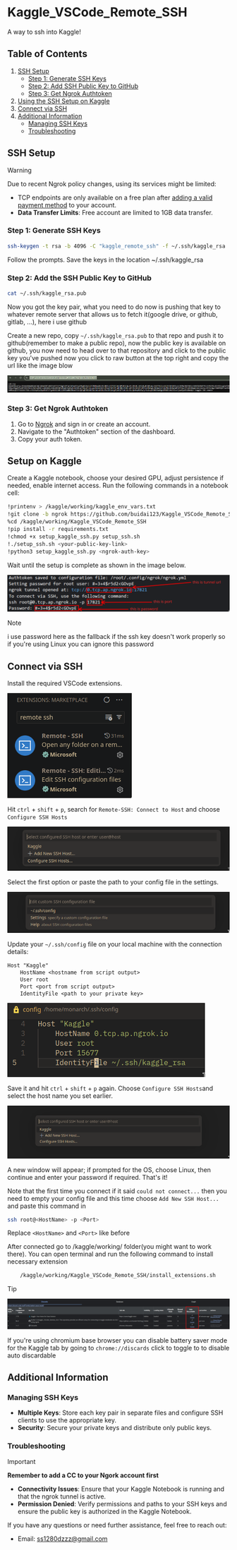 # Kaggle_VSCode_Remote_SSH

A way to ssh into Kaggle!

## Table of Contents

1. [SSH Setup](#ssh-setup)
   - [Step 1: Generate SSH Keys](#step-1-generate-ssh-keys)
   - [Step 2: Add SSH Public Key to GitHub](#step-2-add-ssh-public-key-to-github)
   - [Step 3: Get Ngrok Authtoken](#step-3-get-ngrok-authtoken)
2. [Using the SSH Setup on Kaggle](#using-the-ssh-setup-on-kaggle)
3. [Connect via SSH](#connect-via-ssh)
4. [Additional Information](#additional-information)
   - [Managing SSH Keys](#managing-ssh-keys)
   - [Troubleshooting](#troubleshooting)

## SSH Setup

> [!WARNING]
>
> Due to recent Ngrok policy changes, using its services might be limited:
>
> - TCP endpoints are only available on a free plan after [adding a valid payment method](https://dashboard.ngrok.com/settings#id-verification) to your account.
> - **Data Transfer Limits**: Free account are limited to 1GB data transfer.

### Step 1: Generate SSH Keys

```sh
ssh-keygen -t rsa -b 4096 -C "kaggle_remote_ssh" -f ~/.ssh/kaggle_rsa
```

Follow the prompts. Save the keys in the location ~/.ssh/kaggle_rsa

### Step 2: Add the SSH Public Key to GitHub

```sh
cat ~/.ssh/kaggle_rsa.pub
```

Now you got the key pair, what you need to do now is pushing that key to whatever remote server that allows us to fetch it(google drive, or github, gitlab, ...), here i use github

Create a new repo, copy `~/.ssh/kaggle_rsa.pub` to that repo and push it to github(remember to make a public repo), now the public key is available on github, you now need to head over to that repository and click to the public key you've pushed now you click to raw button at the top right and copy the url like the image blow

<img src="images/github1.png">

### Step 3: Get Ngrok Authtoken

1. Go to [Ngrok](https://ngrok.com) and sign in or create an account.
2. Navigate to the "Authtoken" section of the dashboard.
3. Copy your auth token.

## Setup on Kaggle

Create a Kaggle notebook, choose your desired GPU, adjust persistence if needed, enable internet access. Run the following commands in a notebook cell:

```bash
!printenv > /kaggle/working/kaggle_env_vars.txt
!git clone -b ngrok https://github.com/buidai123/Kaggle_VSCode_Remote_SSH.git /kaggle/working/Kaggle_VSCode_Remote_SSH
%cd /kaggle/working/Kaggle_VSCode_Remote_SSH
!pip install -r requirements.txt
!chmod +x setup_kaggle_ssh.py setup_ssh.sh
!./setup_ssh.sh <your-public-key-link>
!python3 setup_kaggle_ssh.py <ngrok-auth-key>
```

Wait until the setup is complete as shown in the image below.

<img src="images/kaggle2.png">

> [!NOTE]
> i use password here as the fallback if the ssh key doesn't work properly so if you're using Linux you can ignore this password

## Connect via SSH

Install the required VSCode extensions.

<img src="images/vscode1.png">

Hit `ctrl` + `shift` + `p`, search for `Remote-SSH: Connect to Host` and choose `Configure SSH Hosts`

<img src="images/vscode2.png">

Select the first option or paste the path to your config file in the settings.

<img src="images/vscode3.png">

Update your `~/.ssh/config` file on your local machine with the connection details:

```plaintext
Host "Kaggle"
    HostName <hostname from script output>
    User root
    Port <port from script output>
    IdentityFile <path to your private key>
```

<img src="images/vscode4.png">

Save it and hit `ctrl` + `shift` + `p` again. Choose `Configure SSH Hosts`and select the host name you set earlier.

<img src="images/vscode5.png">

A new window will appear; if prompted for the OS, choose Linux, then continue and enter your password if required. That's it!

Note that the first time you connect if it said `could not connect...` then you need to empty your config file and this time choose `Add New SSH Host...` and paste this command in

```bash
ssh root@<HostName> -p <Port>
```

Replace `<HostName>` and `<Port>` like before

After connected go to /kaggle/working/ folder(you might want to work there). You can open terminal and run the following command to install necessary extension

```sh
    /kaggle/working/Kaggle_VSCode_Remote_SSH/install_extensions.sh
```

> [!TIP]
>
> <img src="images/thorium.png">
>
> If you're using chromium base browser you can disable battery saver mode for the Kaggle tab by going to `chrome://discards` click to toggle to to disable auto discardable

## Additional Information

### Managing SSH Keys

- **Multiple Keys**: Store each key pair in separate files and configure SSH clients to use the appropriate key.
- **Security**: Secure your private keys and distribute only public keys.

### Troubleshooting

> [!IMPORTANT]
>
> **Remember to add a CC to your Ngork account first**

- **Connectivity Issues**: Ensure that your Kaggle Notebook is running and that the ngrok tunnel is active.
- **Permission Denied**: Verify permissions and paths to your SSH keys and ensure the public key is authorized in the Kaggle Notebook.

If you have any questions or need further assistance, feel free to reach out:

- Email: [ss1280dzzz@gmail.com](mailto:ss1280dzzz@gmail.com)
